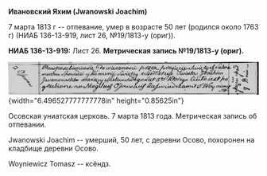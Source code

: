 **Ивановский Яхим (Jwanowski Joachim)**

7 марта 1813 г -- отпевание, умер в возрасте 50 лет (родилcя около 1763
г) (НИАБ 136-13-919, лист 26, №19/1813-у (ориг)).

**НИАБ 136-13-919:** Лист 26. **Метрическая запись №19/1813-у (ориг).**

![](./media/f9e341ff249b5fcf7f135588e5790569f6ef3331.png){width="6.496527777777778in"
height="0.85625in"}

Осовская униатская церковь. 7 марта 1813 года. Метрическая запись об
отпевании.

Jwanowski Joachim -- умерший, 50 лет, с деревни Осово, похоронен на
кладбище деревни Осово.

Woyniewicz Tomasz -- ксёндз.
